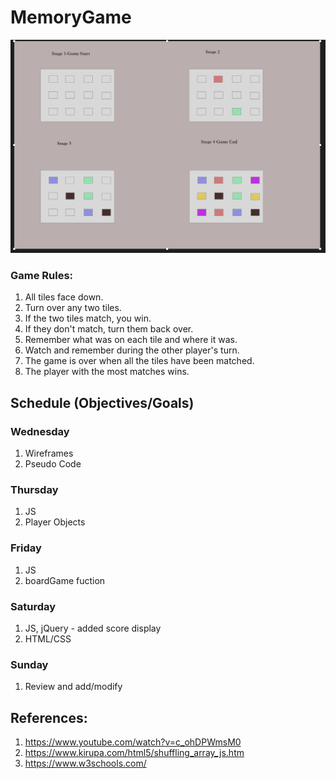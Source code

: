 # MemoryGame
![wireframe](./wireframe/memoryGameWireframe.png)

### Game Rules:

1. All tiles face down.
2. Turn over any two tiles.
3. If the two tiles match, you win.
4. If they don't match, turn them back over.
5. Remember what was on each tile and where it was.
6. Watch and remember during the other player's turn.
7. The game is over when all the tiles have been matched.
8. The player with the most matches wins.

## Schedule (Objectives/Goals)
### Wednesday

1. Wireframes
2. Pseudo Code

### Thursday

1. JS
2. Player Objects

### Friday

1. JS
2. boardGame fuction

### Saturday
1. JS, jQuery - added score display
2. HTML/CSS
### Sunday
1. Review and add/modify 

## References: 
1. https://www.youtube.com/watch?v=c_ohDPWmsM0
2. https://www.kirupa.com/html5/shuffling_array_js.htm
3. https://www.w3schools.com/
